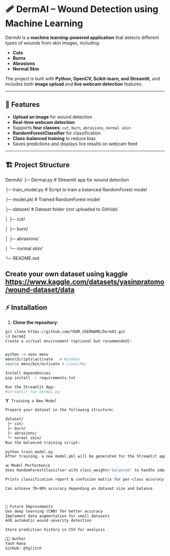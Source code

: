 # 🩹 DermAI – Wound Detection using Machine Learning

DermAI is a **machine learning-powered application** that detects different types of wounds from skin images, including:

- **Cuts**
- **Burns**
- **Abrasions**
- **Normal Skin**

The project is built with **Python, OpenCV, Scikit-learn, and Streamlit**, and includes both **image upload** and **live webcam detection** features.

---

## 📸 Features

- **Upload an image** for wound detection
- **Real-time webcam detection**
- Supports **four classes**: `cut`, `burn`, `abrasions`, `normal skin`
- **RandomForestClassifier** for classification
- **Class-balanced training** to reduce bias
- Saves predictions and displays live results on webcam feed

---

## 🏗 Project Structure

DermAI/
├─ Dermai.py # Streamlit app for wound detection


├─ train_model.py # Script to train a balanced RandomForest model


├─ model.pkl # Trained RandomForest model


├─ dataset/ # Dataset folder (not uploaded to GitHub)

│ ├─ cut/

│ ├─ burn/

│ ├─ abrasions/

│ └─ normal skin/

└─ README.md

Create your own dataset using kaggle 
https://www.kaggle.com/datasets/yasinpratomo/wound-dataset/data
---

## ⚡ Installation

1. **Clone the repository**:
```bash
git clone https://github.com/YOUR_USERNAME/DermAI.git
cd DermAI
Create a virtual environment (optional but recommended):


python -m venv menv
menv\Scripts\activate   # Windows
source menv/bin/activate # Linux/Mac

Install dependencies
pip install -r requirements.txt

Run the Streamlit App:
#streamlit run Dermai.py

🏋️ Training a New Model

Prepare your dataset in the following structure:

dataset/
 ├─ cut/
 ├─ burn/
 ├─ abrasions/
 └─ normal skin/
Run the balanced training script:

python train_model.py
After training, a new model.pkl will be generated for the Streamlit app.

📊 Model Performance
Uses RandomForestClassifier with class_weight='balanced' to handle imbalanced datasets.

Prints classification report & confusion matrix for per-class accuracy.

Can achieve 70–90% accuracy depending on dataset size and balance.



📌 Future Improvements
Use deep learning (CNN) for better accuracy
Implement data augmentation for small datasets
Add automatic wound severity detection

Store prediction history in CSV for analysis

👨‍💻 Author
Yash Rana
GitHub: @Yglitch

